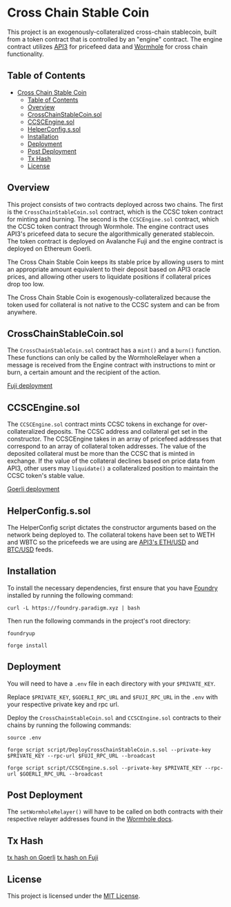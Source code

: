 # Cross Chain Stable Coin

This project is an exogenously-collateralized cross-chain stablecoin, built from a token contract that is controlled by an "engine" contract. The engine contract utilizes [API3](https://market.api3.org/dapis) for pricefeed data and [Wormhole](https://docs.wormhole.com/wormhole/) for cross chain functionality.

## Table of Contents

- [Cross Chain Stable Coin](#cross-chain-stable-coin)
  - [Table of Contents](#table-of-contents)
  - [Overview](#overview)
  - [CrossChainStableCoin.sol](#crosschainstablecoinsol)
  - [CCSCEngine.sol](#ccscenginesol)
  - [HelperConfig.s.sol](#helperconfigssol)
  - [Installation](#installation)
  - [Deployment](#deployment)
  - [Post Deployment](#post-deployment)
  - [Tx Hash](#tx-hash)
  - [License](#license)

## Overview

This project consists of two contracts deployed across two chains. The first is the `CrossChainStableCoin.sol` contract, which is the CCSC token contract for minting and burning. The second is the `CCSCEngine.sol` contract, which the CCSC token contract through Wormhole. The engine contract uses API3's pricefeed data to secure the algorithmically generated stablecoin. The token contract is deployed on Avalanche Fuji and the engine contract is deployed on Ethereum Goerli.

The Cross Chain Stable Coin keeps its stable price by allowing users to mint an appropriate amount equivalent to their deposit based on API3 oracle prices, and allowing other users to liquidate positions if collateral prices drop too low.

The Cross Chain Stable Coin is exogenously-collateralized because the token used for collateral is not native to the CCSC system and can be from anywhere.

## CrossChainStableCoin.sol

The `CrossChainStableCoin.sol` contract has a `mint()` and a `burn()` function. These functions can only be called by the WormholeRelayer when a message is received from the Engine contract with instructions to mint or burn, a certain amount and the recipient of the action.

[Fuji deployment](https://testnet.snowtrace.io/token/0x6b86680b6f4f106ed05343afa0ebe744de0df6d7?a=0x777452cbc7e71b5286e60ba935292ffd49a597a5)

## CCSCEngine.sol

The `CCSCEngine.sol` contract mints CCSC tokens in exchange for over-collateralized deposits. The CCSC address and collateral get set in the constructor. The CCSCEngine takes in an array of pricefeed addresses that correspond to an array of collateral token addresses. The value of the deposited collateral must be more than the CCSC that is minted in exchange. If the value of the collateral declines based on price data from API3, other users may `liquidate()` a collateralized position to maintain the CCSC token's stable value.

[Goerli deployment](https://goerli.etherscan.io/address/0xE745E8D8eB2c46a7155C599248bC85A11767C8BB#writeContract)

## HelperConfig.s.sol

The HelperConfig script dictates the constructor arguments based on the network being deployed to. The collateral tokens have been set to WETH and WBTC so the pricefeeds we are using are [API3's ETH/USD](https://market.api3.org/dapis/goerli/ETH-USD) and [BTC/USD](https://market.api3.org/dapis/goerli/BTC-USD) feeds.

## Installation

To install the necessary dependencies, first ensure that you have [Foundry](https://book.getfoundry.sh/getting-started/installation) installed by running the following command:

```
curl -L https://foundry.paradigm.xyz | bash
```

Then run the following commands in the project's root directory:

```
foundryup
```

```
forge install
```

## Deployment

You will need to have a `.env` file in each directory with your `$PRIVATE_KEY`.

Replace `$PRIVATE_KEY`, `$GOERLI_RPC_URL` and `$FUJI_RPC_URL` in the `.env` with your respective private key and rpc url.

Deploy the `CrossChainStableCoin.sol` and `CCSCEngine.sol` contracts to their chains by running the following commands:

```
source .env
```

```
forge script script/DeployCrossChainStableCoin.s.sol --private-key $PRIVATE_KEY --rpc-url $FUJI_RPC_URL --broadcast
```

```
forge script script/CCSCEngine.s.sol --private-key $PRIVATE_KEY --rpc-url $GOERLI_RPC_URL --broadcast
```

## Post Deployment

The `setWormholeRelayer()` will have to be called on both contracts with their respective relayer addresses found in the [Wormhole docs](https://docs.wormhole.com/wormhole/blockchain-environments/evm).

## Tx Hash

[tx hash on Goerli](https://goerli.etherscan.io/tx/0x713c2158abf7fc1b5b1fc5c1a6b833ce3b2a3c1fb16218d68b3db96ec68e1b3a)
[tx hash on Fuji](https://testnet.snowtrace.io/tx/0x78ec167a80ff0a367d436f6302b66d26643962c89ee0f951bb23ebe9d487da41)

## License

This project is licensed under the [MIT License](https://opensource.org/license/mit/).
